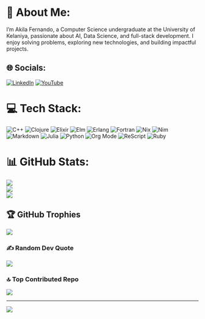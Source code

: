 # 💫 About Me:
I’m Akila Fernando, a Computer Science undergraduate at the University of Kelaniya, passionate about AI, Data Science, and full-stack development. I enjoy solving problems, exploring new technologies, and building impactful projects.


## 🌐 Socials:
[![LinkedIn](https://img.shields.io/badge/LinkedIn-%230077B5.svg?logo=linkedin&logoColor=white)](https://linkedin.com/in/akila-fernando) [![YouTube](https://img.shields.io/badge/YouTube-%23FF0000.svg?logo=YouTube&logoColor=white)](https://youtube.com/@akilafernando9624) 

# 💻 Tech Stack:
![C++](https://img.shields.io/badge/c++-%2300599C.svg?style=plastic&logo=c%2B%2B&logoColor=white) ![Clojure](https://img.shields.io/badge/Clojure-%23Clojure.svg?style=plastic&logo=Clojure&logoColor=Clojure) ![Elixir](https://img.shields.io/badge/elixir-%234B275F.svg?style=plastic&logo=elixir&logoColor=white) ![Elm](https://img.shields.io/badge/Elm-60B5CC?style=plastic&logo=elm&logoColor=white) ![Erlang](https://img.shields.io/badge/Erlang-white.svg?style=plastic&logo=erlang&logoColor=a90533) ![Fortran](https://img.shields.io/badge/Fortran-%23734F96.svg?style=plastic&logo=fortran&logoColor=white) ![Nix](https://img.shields.io/badge/NIX-5277C3.svg?style=plastic&logo=NixOS&logoColor=white) ![Nim](https://img.shields.io/badge/nim-%23FFE953.svg?style=plastic&logo=nim&logoColor=white) ![Markdown](https://img.shields.io/badge/markdown-%23000000.svg?style=plastic&logo=markdown&logoColor=white) ![Julia](https://img.shields.io/badge/-Julia-9558B2?style=plastic&logo=julia&logoColor=white) ![Python](https://img.shields.io/badge/python-3670A0?style=plastic&logo=python&logoColor=ffdd54) ![Org Mode](https://img.shields.io/badge/orgmode-%2377AA99.svg?style=plastic&logo=org&logoColor=white) ![ReScript](https://img.shields.io/badge/rescript-%2314162c?style=plastic&logo=rescript&logoColor=e34c4c) ![Ruby](https://img.shields.io/badge/ruby-%23CC342D.svg?style=plastic&logo=ruby&logoColor=white)
# 📊 GitHub Stats:
![](https://github-readme-stats.vercel.app/api?username=Akila-Fdo&theme=jolly&hide_border=false&include_all_commits=true&count_private=true)<br/>
![](https://nirzak-streak-stats.vercel.app/?user=Akila-Fdo&theme=jolly&hide_border=false)<br/>
![](https://github-readme-stats.vercel.app/api/top-langs/?username=Akila-Fdo&theme=jolly&hide_border=false&include_all_commits=true&count_private=true&layout=compact)

## 🏆 GitHub Trophies
![](https://github-profile-trophy.vercel.app/?username=Akila-Fdo&theme=holi&no-frame=false&no-bg=true&margin-w=4)

### ✍️ Random Dev Quote
![](https://quotes-github-readme.vercel.app/api?type=vetical&theme=tokyonight)

### 🔝 Top Contributed Repo
![](https://github-contributor-stats.vercel.app/api?username=Akila-Fdo&limit=5&theme=radical&combine_all_yearly_contributions=true)

---
[![](https://visitcount.itsvg.in/api?id=Akila-Fdo&icon=1&color=1)](https://visitcount.itsvg.in)

<!-- Proudly created with GPRM ( https://gprm.itsvg.in ) -->
